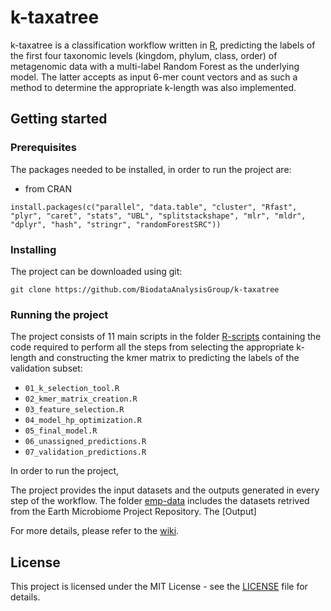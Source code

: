 # k-taxatree

k-taxatree is a classification workflow written in [R](https://www.r-project.org/), predicting the labels of the first four taxonomic levels (kingdom, phylum, class, order) of metagenomic data with a multi-label Random Forest as the underlying model. The latter accepts as input 6-mer count vectors and as such a method to determine the appropriate k-length was also implemented. 

## Getting started

### Prerequisites

The packages needed to be installed, in order to run the project are:
- from CRAN

```
install.packages(c("parallel", "data.table", "cluster", "Rfast", "plyr", "caret", "stats", "UBL", "splitstackshape", "mlr", "mldr", "dplyr", "hash", "stringr", "randomForestSRC"))
```


### Installing

The project can be downloaded using git:

```
git clone https://github.com/BiodataAnalysisGroup/k-taxatree
```

### Running the project

The project consists of 11 main scripts in the folder [R-scripts](https://github.com/BiodataAnalysisGroup/k-taxatree/tree/main/R-scripts) containing the code required to perform all the steps from selecting the appropriate k-length and constructing the kmer matrix to predicting the labels of the validation subset:
- ```01_k_selection_tool.R```
- ```02_kmer_matrix_creation.R```
- ```03_feature_selection.R```
- ```04_model_hp_optimization.R```
- ```05_final_model.R```
- ```06_unassigned_predictions.R```
- ```07_validation_predictions.R```

In order to run the project, 

The project provides the input datasets and the outputs generated in every step of the workflow. The folder [emp-data](https://github.com/BiodataAnalysisGroup/k-taxatree/tree/main/emp-data) includes the datasets retrived from the Earth Microbiome Project Repository. The [Output]


For more details, please refer to the [wiki](https://github.com/BiodataAnalysisGroup/k-taxatree/wiki).


## License

This project is licensed under the MIT License - see the [LICENSE](LICENSE) file for details.
